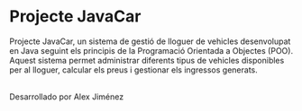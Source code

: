 <h1>Projecte JavaCar</h1>
<p>Projecte JavaCar, un sistema de gestió de lloguer de vehicles desenvolupat en Java seguint els principis de la Programació Orientada a Objectes (POO). Aquest sistema permet administrar diferents tipus de vehicles disponibles per al lloguer, calcular els preus i gestionar els ingressos generats.  </p>

<p><br>Desarrollado por Alex Jiménez</p>

